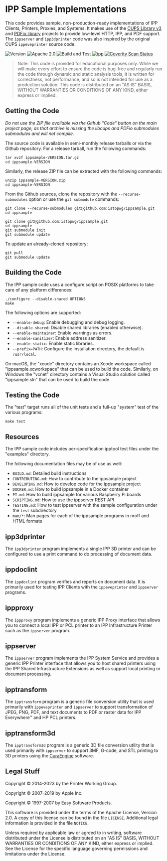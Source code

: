 IPP Sample Implementations
==========================

This code provides sample, non-production-ready implementations of IPP Clients,
Printers, Proxies, and Systems.  It makes use of the [CUPS Library v3][LIBCUPS]
and [PDFio library][PDFIO] projects to provide low-level HTTP, IPP, and PDF
support.  The `ippserver` and `ipp3dprinter` code was also inspired by the
original CUPS `ippeveprinter` source code.

![Version](https://img.shields.io/github/v/release/istopwg/ippsample?include_prereleases)
![Apache 2.0](https://img.shields.io/github/license/istopwg/ippsample)
![Build and Test](https://github.com/istopwg/ippsample/workflows/Build%20and%20Test/badge.svg)
[![ipp](https://snapcraft.io/ipp/badge.svg)](https://snapcraft.io/ipp)
[![Coverity Scan Status](https://img.shields.io/coverity/scan/22384.svg)](https://scan.coverity.com/projects/istopwg-ippsample)

> Note: This code is provided for educational purposes only.  While we will make
> every effort to ensure the code is bug-free and regularly run the code
> through dynamic and static analysis tools, it is written for correctness, not
> performance, and so is not intended for use as a production solution.  This
> code is distributed on an "AS IS" BASIS, WITHOUT WARRANTIES OR CONDITIONS OF
> ANY KIND, either express or implied.


Getting the Code
----------------

*Do not use the ZIP file available via the Github "Code" button on the*
*main project page, as that archive is missing the libcups and PDFio submodules*
*submodules and will not compile.*

The source code is available in semi-monthly release tarballs or via the Github
repository.  For a release tarball, run the following commands:

    tar xvzf ippsample-VERSION.tar.gz
    cd ippsample-VERSION

Similarly, the release ZIP file can be extracted with the following commands:

    unzip ippsample-VERSION.zip
    cd ippsample-VERSION

From the Github sources, clone the repository with the `--recurse-submodules`
option *or* use the `git submodule` commands:

    git clone --recurse-submodules git@github.com:istopwg/ippsample.git
    cd ippsample

    git clone git@github.com:istopwg/ippsample.git
    cd ippsample
    git submodule init
    git submodule update

To update an already-cloned repository:

    git pull
    git submodule update


Building the Code
-----------------

The IPP sample code uses a configure script on POSIX platforms to take care of
any platform differences:

    ./configure --disable-shared OPTIONS
    make

The following options are supported:

- `--enable-debug`: Enable debugging and debug logging.
- `--disable-shared`: Disable shared libraries (enabled otherwise).
- `--enable-maintainer`: Enable warnings as errors.
- `--enable-sanitizer`: Enable address sanitizer.
- `--enable-static`: Enable static libraries.
- `--prefix=PATH`: Configure the installation directory, the default is
  `/usr/local`.

On macOS, the "xcode" directory contains an Xcode workspace called
"ippsample.xcworkspace" that can be used to build the code.  Similarly, on
Windows the "vcnet" directory contains a Visual Studio solution called
"ippsample.sln" that can be used to build the code.


Testing the Code
----------------

The "test" target runs all of the unit tests and a full-up "system" test of the
various programs:

    make test


Resources
---------

The IPP sample code includes per-specification ipptool test files under the
"examples" directory.

The following documentation files may be of use as well:

- `BUILD.md`: Detailed build instructions
- `CONTRIBUTING.md`: How to contribute to the ippsample project
- `DEVELOPING.md`: How to develop code for the ippsample project
- `DOCKER.md`: How to build ippsample in a Docker container
- `PI.md`: How to build ippsample for various Raspberry Pi boards
- `SCRIPTING.md`: How to use the ippserver REST API
- `TESTING.md`: How to test ippserver with the sample configuration under the
  `test` subdirectory
- `man/*`: Man pages for each of the ippsample programs in nroff and HTML
  formats


ipp3dprinter
-------------

The `ipp3dprinter` program implements a single IPP 3D printer and can be
configured to use a print command to do processing of document data.


ippdoclint
----------

The `ippdoclint` program verifies and reports on document data.  It is primarily
used for testing IPP Clients with the `ippeveprinter` and `ippserver` programs.


ippproxy
--------

The `ippproxy` program implements a generic IPP Proxy interface that allows you
to connect a local IPP or PCL printer to an IPP Infrastructure Printer such as
the `ippserver` program.


ippserver
---------

The `ippserver` program implements the IPP System Service and provides a generic
IPP Printer interface that allows you to host shared printers using the IPP
Shared Infrastructure Extensions as well as support local printing or document
processing.


ipptransform
------------

The `ipptransform` program is a generic file conversion utility that is used
primarily with `ippeveprinter` and `ippserver` to support transformation of
JPEG, PNG, PDF, and text documents to PDF or raster data for IPP Everywhere™
and HP PCL printers.


ipptransform3d
--------------

The `ipptransform3d` program is a generic 3D file conversion utility that is
used primarily with `ippserver` to support 3MF, G-code, and STL printing to 3D
printers using the [CuraEngine][CURA] software.


Legal Stuff
-----------

Copyright © 2014-2023 by the Printer Working Group.

Copyright © 2007-2019 by Apple Inc.

Copyright © 1997-2007 by Easy Software Products.

This software is provided under the terms of the Apache License, Version 2.0.
A copy of this license can be found in the file `LICENSE`.  Additional legal
information is provided in the file `NOTICE`.

Unless required by applicable law or agreed to in writing, software distributed
under the License is distributed on an "AS IS" BASIS, WITHOUT WARRANTIES OR
CONDITIONS OF ANY KIND, either express or implied.  See the License for the
specific language governing permissions and limitations under the License.


[CURA]: https://github.com/Ultimaker/CuraEngine
[LIBCUPS]: https://github.com/OpenPrinting/libcups
[PDFIO]: https://github.com/michaelrsweet/pdfio
